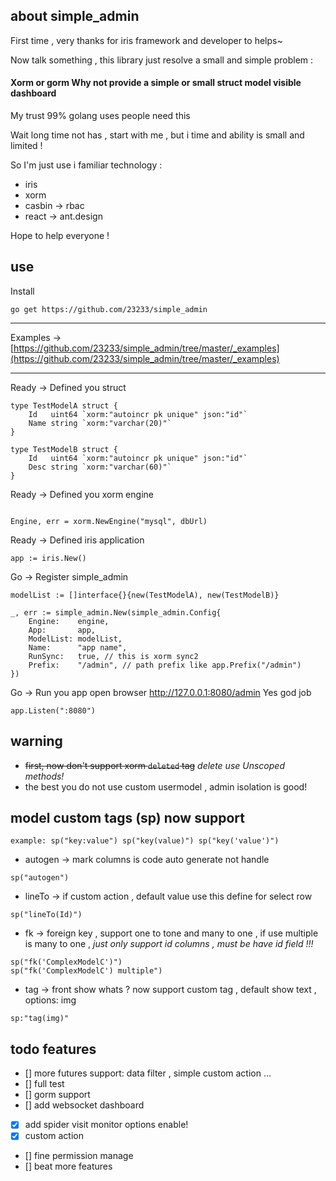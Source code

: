 ## about simple_admin

First time , very thanks for iris framework and developer to helps~

Now talk something , this library just resolve a small and simple problem :

#### Xorm or gorm Why not provide a simple or small struct model visible dashboard

My trust 99% golang uses people need this 

Wait long time not has , start with me , but i time and ability is small and limited !

So I'm just use i familiar technology :

* iris
* xorm
* casbin -> rbac
* react -> ant.design

Hope to help everyone !

## use

Install
```
go get https://github.com/23233/simple_admin
```
___
Examples ->  [https://github.com/23233/simple_admin/tree/master/_examples](https://github.com/23233/simple_admin/tree/master/_examples)

___

Ready -> Defined you struct
```
type TestModelA struct {
	Id   uint64 `xorm:"autoincr pk unique" json:"id"`
	Name string `xorm:"varchar(20)"`
}

type TestModelB struct {
	Id   uint64 `xorm:"autoincr pk unique" json:"id"`
	Desc string `xorm:"varchar(60)"`
}
```
Ready -> Defined you xorm engine

```

Engine, err = xorm.NewEngine("mysql", dbUrl)

```

Ready -> Defined iris application
```
app := iris.New()
```

Go -> Register simple_admin
```
modelList := []interface{}{new(TestModelA), new(TestModelB)}

_, err := simple_admin.New(simple_admin.Config{
    Engine:    engine,
    App:       app,
    ModelList: modelList,
    Name:      "app name",
    RunSync:   true, // this is xorm sync2
    Prefix:    "/admin", // path prefix like app.Prefix("/admin")
})
```

Go -> Run you app  open browser http://127.0.0.1:8080/admin Yes god job
```
app.Listen(":8080")
```

## warning
* ~~first, now don't support xorm  `deleted` tag~~ *delete use Unscoped methods!*
* the best you do not use custom usermodel , admin isolation is good!

## model custom tags (sp) now support
```golang
example: sp("key:value") sp("key(value)") sp("key('value')")
```
* autogen  -> mark columns is code auto generate not handle
```golang
sp("autogen")
```
* lineTo -> if custom action , default value use this define for select row
```golang
sp("lineTo(Id)")
```
* fk -> foreign key , support one to tone and many to one , if use multiple is many to one , *just only support id columns , must be have id field !!!* 
```golang
sp("fk('ComplexModelC')") 
sp("fk('ComplexModelC') multiple")
```
* tag -> front show whats ? now support custom tag , default show text , options: img  
```golang
sp:"tag(img)"
```


## todo features
- [] more futures support: data filter , simple custom action ...
- [] full test
- [] gorm support
- [] add websocket dashboard
- [x] add spider visit monitor options enable!
- [x] custom action 
- [] fine permission manage
- [] beat more features
